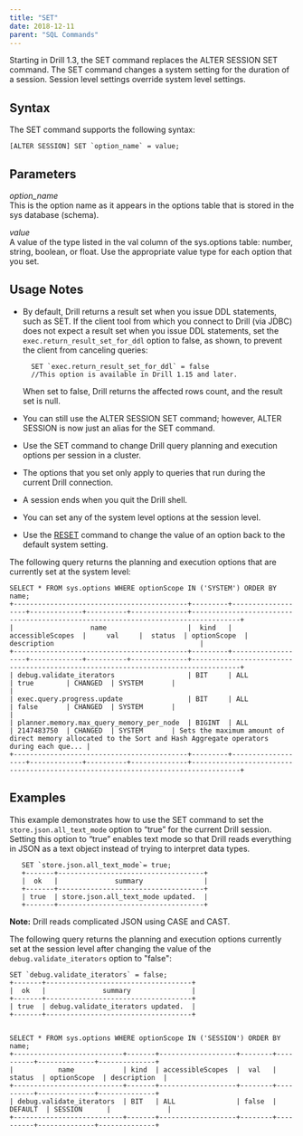 ```yaml
---
title: "SET"
date: 2018-12-11
parent: "SQL Commands"
---
```

Starting in Drill 1.3, the SET command replaces the ALTER SESSION SET command. The SET command changes a system setting for the duration of a session. Session level settings override system level settings.

## Syntax

The SET command supports the following syntax:

    [ALTER SESSION] SET `option_name` = value;    

## Parameters

*option_name*  
This is the option name as it appears in the options table that is stored in the sys database (schema).

*value*  
A value of the type listed in the val column of the sys.options table: number, string, boolean,
or float. Use the appropriate value type for each option that you set.

## Usage Notes  

- By default, Drill returns a result set when you issue DDL statements, such as SET. If the client tool from which you connect to Drill (via JDBC) does not expect a result set when you issue DDL statements, set the `exec.return_result_set_for_ddl` option to false, as shown, to prevent the client from canceling queries:  

		SET `exec.return_result_set_for_ddl` = false  
		//This option is available in Drill 1.15 and later.   

	When set to false, Drill returns the affected rows count, and the result set is null.  
- You can still use the ALTER SESSION SET command; however, ALTER SESSION is now just an alias for the SET command.
- Use the SET command to change Drill query planning and execution options per session in a cluster. 
- The options that you set only apply to queries that run during the current Drill connection. 
- A session ends when you quit the Drill shell. 
- You can set any of the system level options at the session level. 
- Use the [RESET]({{site.baseurl}}/docs/reset) command to change the value of an option back to the default system setting.

The following query returns the planning and execution options that are currently set at the system level:

    SELECT * FROM sys.options WHERE optionScope IN ('SYSTEM') ORDER BY name;
	+-------------------------------------------+---------+-------------------+-------------+----------+--------------+----------------------------------------------------------------------------------+
	|                   name                    |  kind   | accessibleScopes  |     val     |  status  | optionScope  |                                   description                                    |
	+-------------------------------------------+---------+-------------------+-------------+----------+--------------+----------------------------------------------------------------------------------+
	| debug.validate_iterators                  | BIT     | ALL               | true        | CHANGED  | SYSTEM       |                                                                                  |
	| exec.query.progress.update                | BIT     | ALL               | false       | CHANGED  | SYSTEM       |                                                                                  |
	| planner.memory.max_query_memory_per_node  | BIGINT  | ALL               | 2147483750  | CHANGED  | SYSTEM       | Sets the maximum amount of direct memory allocated to the Sort and Hash Aggregate operators during each que... |
	+-------------------------------------------+---------+-------------------+-------------+----------+--------------+----------------------------------------------------------------------------------+   
 
## Examples

This example demonstrates how to use the SET command to set the `store.json.all_text_mode` option to “true” for the current Drill session.
Setting this option to “true” enables text mode so that Drill reads everything in JSON as a text object instead of trying to interpret data types. 

       SET `store.json.all_text_mode`= true;
       +-------+------------------------------------+
       |  ok   |              summary               |
       +-------+------------------------------------+
       | true  | store.json.all_text_mode updated.  |
       +-------+------------------------------------+
       
**Note:** Drill reads complicated JSON using CASE and CAST.  

The following query returns the planning and execution options currently set at the session level after changing the value of the `debug.validate_iterators` option to "false": 

 	SET `debug.validate_iterators` = false;
	+-------+------------------------------------+
	|  ok   |              summary               |
	+-------+------------------------------------+
	| true  | debug.validate_iterators updated.  |
	+-------+------------------------------------+


 	SELECT * FROM sys.options WHERE optionScope IN ('SESSION') ORDER BY name;
	+---------------------------+-------+-------------------+--------+----------+--------------+--------------+
	|           name            | kind  | accessibleScopes  |  val   |  status  | optionScope  | description  |
	+---------------------------+-------+-------------------+--------+----------+--------------+--------------+
	| debug.validate_iterators  | BIT   | ALL               | false  | DEFAULT  | SESSION      |              |
	+---------------------------+-------+-------------------+--------+----------+--------------+--------------+  